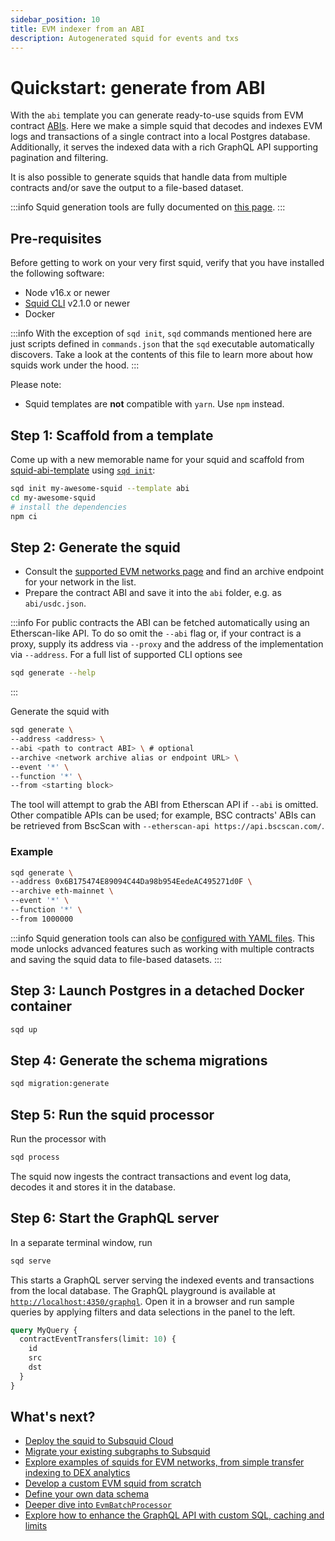 ```yaml
---
sidebar_position: 10
title: EVM indexer from an ABI
description: Autogenerated squid for events and txs
---
```


# Quickstart: generate from ABI

With the `abi` template you can generate ready-to-use squids from EVM contract [ABIs](https://docs.soliditylang.org/en/v0.8.19/abi-spec.html). Here we make a simple squid that decodes and indexes EVM logs and transactions of a single contract into a local Postgres database. Additionally, it serves the indexed data with a rich GraphQL API supporting pagination and filtering.

It is also possible to generate squids that handle data from multiple contracts and/or save the output to a file-based dataset.

:::info
Squid generation tools are fully documented on [this page](/arrowsquid-docs-v0/basics/squid-gen).
:::

## Pre-requisites

Before getting to work on your very first squid, verify that you have installed the following software: 

- Node v16.x or newer
- [Squid CLI](/arrowsquid-docs-v0/squid-cli/installation) v2.1.0 or newer
- Docker

:::info
With the exception of `sqd init`, `sqd` commands mentioned here are just scripts defined in `commands.json` that the `sqd` executable automatically discovers. Take a look at the contents of this file to learn more about how squids work under the hood.
:::

Please note:
- Squid templates are **not** compatible with `yarn`. Use `npm` instead.

## Step 1: Scaffold from a template 

Come up with a new memorable name for your squid and scaffold from [squid-abi-template](https://github.com/subsquid/squid-abi-template) using [`sqd init`](/arrowsquid-docs-v0/squid-cli/init):

```bash
sqd init my-awesome-squid --template abi
cd my-awesome-squid
# install the dependencies
npm ci
```

##  Step 2: Generate the squid

- Consult the [supported EVM networks page](/arrowsquid-docs-v0/evm-indexing/supported-networks) and find an archive endpoint for your network in the list.
- Prepare the contract ABI and save it into the `abi` folder, e.g. as `abi/usdc.json`.

:::info
For public contracts the ABI can be fetched automatically using an Etherscan-like API. To do so omit the `--abi` flag or, if your contract is a proxy, supply its address via `--proxy` and the address of the implementation via `--address`. For a full list of supported CLI options see
```sh
sqd generate --help
```
:::

Generate the squid with
```bash
sqd generate \
--address <address> \
--abi <path to contract ABI> \ # optional
--archive <network archive alias or endpoint URL> \
--event '*' \
--function '*' \
--from <starting block>
```
The tool will attempt to grab the ABI from Etherscan API if `--abi` is omitted. Other compatible APIs can be used; for example, BSC contracts' ABIs can be retrieved from BscScan with `--etherscan-api https://api.bscscan.com/`.

### Example

```bash
sqd generate \
--address 0x6B175474E89094C44Da98b954EedeAC495271d0F \
--archive eth-mainnet \
--event '*' \
--function '*' \
--from 1000000
```

:::info
Squid generation tools can also be [configured with YAML files](/arrowsquid-docs-v0/basics/squid-gen/). This mode unlocks advanced features such as working with multiple contracts and saving the squid data to file-based datasets.
:::

## Step 3: Launch Postgres in a detached Docker container

```bash
sqd up
```

## Step 4: Generate the schema migrations

```bash
sqd migration:generate
```

## Step 5: Run the squid processor

Run the processor with
```bash
sqd process
```

The squid now ingests the contract transactions and event log data, decodes it and stores it in the database.

## Step 6: Start the GraphQL server

In a separate terminal window, run

```bash
sqd serve
```

This starts a GraphQL server serving the indexed events and transactions from the local database. The GraphQL playground is available at [`http://localhost:4350/graphql`](http://localhost:4350/graphql). Open it in a browser and run sample queries by applying filters and data selections in the panel to the left.

```graphql
query MyQuery {
  contractEventTransfers(limit: 10) {
    id
    src
    dst
  }
}
```

## What's next?

- [Deploy the squid to Subsquid Cloud](/arrowsquid-docs-v0/deploy-squid)
- [Migrate your existing subgraphs to Subsquid](/arrowsquid-docs-v0/migrate/migrate-subgraph)
- [Explore examples of squids for EVM networks, from simple transfer indexing to DEX analytics](/arrowsquid-docs-v0/examples/evm)
- [Develop a custom EVM squid from scratch](/arrowsquid-docs-v0/quickstart/quickstart-ethereum)
- [Define your own data schema](/arrowsquid-docs-v0/store/postgres/schema-file)
- [Deeper dive into `EvmBatchProcessor`](/arrowsquid-docs-v0/evm-indexing)
- [Explore how to enhance the GraphQL API with custom SQL, caching and limits](/arrowsquid-docs-v0/graphql-api)

